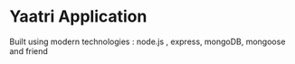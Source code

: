 # Yaatri Application

Built using modern technologies : node.js , express, mongoDB, mongoose and friend